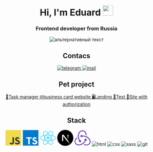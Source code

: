 <h1 align="center">Hi, I'm Eduard <img src="https://github.com/blackcater/blackcater/raw/main/images/Hi.gif" width="32" height="32"/></h1>
<h3 align="center">Frontend developer from Russia</h3>

<div align="center" >
  <img src="https://camo.githubusercontent.com/037a5a66eedd7c2b8ba492b6a597d56e366bd1c7feb436ae2a2aa50519168201/68747470733a2f2f6d656469612e67697068792e636f6d2f6d656469612f7a4f76424b5555454552644e6d2f67697068792e676966" height="132" alt="альтернативный текст">
</div>

<h2 align="center">Contacs</h2>
<div align="center" >
  <a href="https://t.me/Eduard_np" target="_blank">
    <img src="https://img.shields.io/badge/Telegram-2CA5E0?style=for-the-badge&logo=telegram&logoColor=white" alt="telegram"/>
  </a>
  <a href="mailto:eduadmedh@yandex.ru" target="_blank">
    <img src="https://img.shields.io/badge/Gmail-D14836?style=for-the-badge&logo=gmail&logoColor=white" alt="mail"/>
  </a>
</div>

<h2 align="center">Pet project</h2>
<div align="center">
  <a href="https://to-do-list-alpha-smoky.vercel.app/" target="_blank">
    📖Task manager
  </a>
  <a href="https://my-website-mocha-ten.vercel.app/" target="_blank">
    🌐business card website 
  </a>
  <a href="https://ovinograd.vercel.app/" target="_blank">
    🖥Landing
  </a>
  <a href="https://dogman-fe.github.io/test-form/" target="_blank">
    📝Test
  </a>
  <a href="https://site-authorization.vercel.app" target="_blank">
    🔐Site with authorization
  </a>
  
</div>

<h2 align="center">Stack</h2>
<div align="center">
   <img src="https://github.com/devicons/devicon/raw/master/icons/javascript/javascript-original.svg" width="50" height="50" alt="javascript"/>
   <img src="https://github.com/devicons/devicon/raw/master/icons/typescript/typescript-original.svg" width="50" height="50" alt="typescript"/>
   <img src="https://github.com/devicons/devicon/raw/master/icons/react/react-original.svg" width="50" height="50" alt="react"/>
   <img src="https://github.com/devicons/devicon/blob/master/icons/nextjs/nextjs-original.svg" width="50" height="50" alt="nextjs"/>
   <img src="https://github.com/devicons/devicon/raw/master/icons/redux/redux-original.svg" width="50" height="50" alt="redux"/>
   <img src="https://camo.githubusercontent.com/538f8dbadc315be042cdba792cf1ba52577781d45b5b284a5d4b149eb8bddc07/68747470733a2f2f75706c6f61642e77696b696d656469612e6f72672f77696b6970656469612f636f6d6d6f6e732f7468756d622f332f33382f48544d4c355f42616467652e7376672f3230343870782d48544d4c355f42616467652e7376672e706e67" width="50" height="50" alt="html"/>
   <img src="https://camo.githubusercontent.com/93a31275130ed91543667414893e58d3b698390c768b49a8b5548ae6247a59d5/68747470733a2f2f75706c6f61642e77696b696d656469612e6f72672f77696b6970656469612f636f6d6d6f6e732f7468756d622f362f36322f435353335f6c6f676f2e7376672f38303070782d435353335f6c6f676f2e7376672e706e67" width="50" height="50" alt="css"/>
   <img src="https://camo.githubusercontent.com/e5ccb60374ca5294c2498a46aad044490c18313004ae1495f794f82565a7c1f2/68747470733a2f2f736173732d736373732e72752f6173736574732f696d672f7374796c6567756964652f7365616c2d636f6c6f722d61656630333534632e706e67" width="50" height="50" alt="sass"/>
   <img src="https://camo.githubusercontent.com/1f5c5d15135ea1e23dea65371956c24c30295b59297513287e6d68c11b2cbbc4/68747470733a2f2f63646e2e636f7572736568756e7465722e6e65742f63617465676f72792f6769742e706e67" width="50" height="50" alt="git"/>
</div>


<!---
<h2 align="center">My stats</h2>

<div align="center">
  
[![trophy](https://github-profile-trophy.vercel.app/?username=DogmaN-fe)](https://github.com/ryo-ma/github-profile-trophy)

<a href="https://git.io/streak-stats"><img src="https://streak-stats.demolab.com?user=DogmaN-fe&theme=radical" alt="GitHub Streak" /></a>

[![Top Langs](https://github-readme-stats.vercel.app/api/top-langs/?username=DogmaN-fe)](https://github.com/anuraghazra/github-readme-stats)

[![Anurag's GitHub stats](https://github-readme-stats.vercel.app/api?username=DogmaN-fe)](https://github.com/anuraghazra/github-readme-stats)

[![Readme Card](https://github-readme-stats.vercel.app/api/pin/?username=DogmaN-fe&repo=ToDo-List)](https://github.com/anuraghazra/github-readme-stats)
[![Readme Card](https://github-readme-stats.vercel.app/api/pin/?username=DogmaN-fe&repo=Ovinograd-)](https://github.com/anuraghazra/github-readme-stats)
[![Readme Card](https://github-readme-stats.vercel.app/api/pin/?username=DogmaN-fe&repo=redux-toolkit)](https://github.com/anuraghazra/github-readme-stats)

</div>
DogmaN-fe/DogmaN-fe is a ✨ special ✨ repository because its `README.md` (this file) appears on your GitHub profile.
You can click the Preview link to take a look at your changes.
--->
